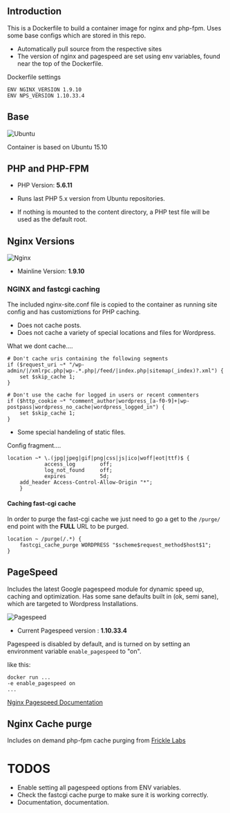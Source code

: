 ## Introduction
This is a Dockerfile to build a container image for nginx and php-fpm.
Uses some base configs which are stored in this repo.
- Automatically pull source from the respective sites
- The version of nginx and pagespeed are set using env variables, found near the top of the Dockerfile. 

Dockerfile settings

    ENV NGINX_VERSION 1.9.10
    ENV NPS_VERSION 1.10.33.4


## Base
![Ubuntu](http://design.ubuntu.com/wp-content/uploads/ubuntu-logo112.png "Ubuntu")

Container is based on Ubuntu 15.10

## PHP and PHP-FPM

- PHP Version: **5.6.11**

- Runs last PHP 5.x version from Ubuntu repositories.
- If nothing is mounted to the content directory, a PHP test file will be used as the default root.



## Nginx Versions
![Nginx](https://assets.wp.nginx.com/wp-content/uploads/2015/04/NGINX_logo_rgb-01.png "Nginx")

- Mainline Version: **1.9.10**

### NGINX and fastcgi caching

The included nginx-site.conf file is copied to the container as running site config and has customiztions for 
PHP caching.

- Does not cache posts.
- Does not cache a variety of special locations and files for Wordpress.

What we dont cache....

    # Don't cache uris containing the following segments
	if ($request_uri ~* "/wp-admin/|/xmlrpc.php|wp-.*.php|/feed/|index.php|sitemap(_index)?.xml") {
		set $skip_cache 1;
	}   

	# Don't use the cache for logged in users or recent commenters
	if ($http_cookie ~* "comment_author|wordpress_[a-f0-9]+|wp-postpass|wordpress_no_cache|wordpress_logged_in") {
		set $skip_cache 1;
	}

- Some special handeling of static files.

Config fragment....

    location ~* \.(jpg|jpeg|gif|png|css|js|ico|woff|eot|ttf)$ {
                access_log        off;
                log_not_found     off;
                expires           5d;
		add_header Access-Control-Allow-Origin "*";
        }

#### Caching fast-cgi cache

In order to purge the fast-cgi cache we just need to go a get to the `/purge/` end point with the **FULL** URL to be 
purged.

    location ~ /purge(/.*) {
	    fastcgi_cache_purge WORDPRESS "$scheme$request_method$host$1";
	}

## PageSpeed
Includes the latest Google pagespeed module for dynamic speed up, caching and optimization.
Has some sane defaults built in (ok, semi sane), which are targeted to Wordpress Installations.

![Pagespeed](https://camo.githubusercontent.com/4138679c6cf85adb18c4cf820189c898f7dbf5cb/68747470733a2f2f6c68362e676f6f676c6575736572636f6e74656e742e636f6d2f2d71756665644a494a7137592f55584576565978795976492f4141414141414141446f382f4a48444651687339315f632f733430312f30345f6e67785f7061676573706565642e706e67 "Google")

- Current Pagespeed version : **1.10.33.4**

Pagespeed is disabled by default, and is turned on by setting an environment variable `enable_pagespeed` to "on".

like this:
   
    docker run ...
    -e enable_pagespeed on
    ...


[Nginx Pagespeed Documentation](https://developers.google.com/speed/pagespeed/module/configuration)

## Nginx Cache purge
Includes on demand php-fpm cache purging from [Frickle Labs](http://labs.frickle.com/nginx_ngx_cache_purge/)


# TODOS

- Enable setting all pagespeed options from ENV variables.
- Check the fastcgi cache purge to make sure it is working correctly.
- Documentation, documentation.